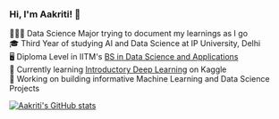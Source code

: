### Hi, I'm Aakriti! 👋

👩🏻‍💻 Data Science Major trying to document my learnings as I go <br/>
🎓 Third Year of studying AI and Data Science at IP University, Delhi <br/>
🖥 Diploma Level in IITM's [BS in Data Science and Applications](https://study.iitm.ac.in/ds/) <br/>
🌱 Currently learning [Introductory Deep Learning](https://www.kaggle.com/learn/intro-to-deep-learning) on Kaggle <br/>
🔭 Working on building informative Machine Learning and Data Science Projects <br/>

[![Aakriti's GitHub stats](https://github-readme-stats.vercel.app/api?username=aacritea&show_icons=true&theme=dracula)](https://github.com/aacritea/github-readme-stats)
